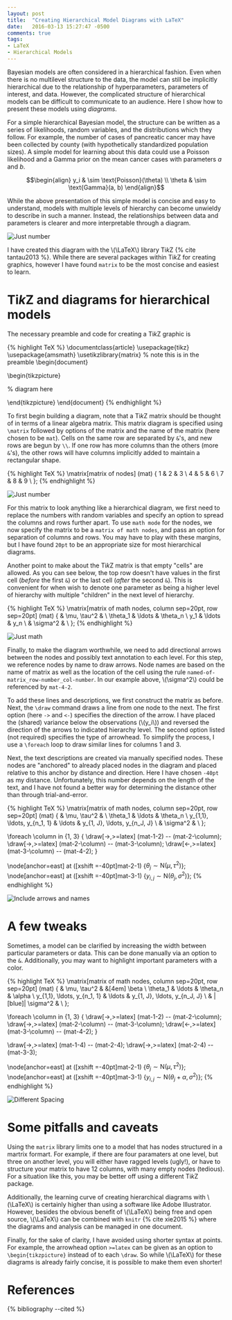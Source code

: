 ```yaml
---
layout: post
title:  "Creating Hierarchical Model Diagrams with LaTeX"
date:   2016-03-13 15:27:47 -0500
comments: true
tags:
- LaTeX
- Hierarchical Models
---
```


Bayesian models are often considered in a hierarchical fashion. Even when there is no multilevel structure to the data, the model can still be implicitly hierarchical due to the relationship of hyperparameters, parameters of interest, and data. However, the complicated structure of hierarchical models can be difficult to communicate to an audience. Here I show how to present these models using *diagrams*.

For a simple hierarchical Bayesian model, the structure can be written as a series of likelihoods, random variables, and the distributions which they follow. For example, the number of cases of pancreatic cancer may have been collected by county (with hypothetically standardized population sizes). A simple model for learning about this data could use a Poisson likelihood and a Gamma prior on the mean cancer cases with parameters *a* and *b*.

$$\begin{align}
y_i & \sim \text{Poisson}(\theta) \\
\theta & \sim \text{Gamma}(a, b)
\end{align}$$

While the above presentation of this simple model is concise and easy to understand, models with multiple levels of hierarchy can become unwieldy to describe in such a manner. Instead, the relationships between data and parameters is clearer and more interpretable through a diagram. 

![Just number](/assets/img/hierarchical-comparison.svg)

I have created this diagram with the \\(\LaTeX\\) library Ti*k*Z {% cite tantau2013 %}. While there are several packages within Ti*k*Z for creating graphics, however I have found `matrix` to be the most concise and easiest to learn.

# Ti*k*Z and diagrams for hierarchical models

The necessary preamble and code for creating a Ti*k*Z graphic is

{% highlight TeX %}
\documentclass{article}
\usepackage{tikz}
\usepackage{amsmath} 
\usetikzlibrary{matrix} % note this is in the preamble
\begin{document}

\begin{tikzpicture}

% diagram here

\end{tikzpicture}
\end{document}
{% endhighlight %}

To first begin building a diagram, note that a Ti*k*Z matrix should be thought of in terms of a linear algebra matrix. This matrix diagram is specified using `\matrix` followed by options of the matrix and the name of the matrix (here chosen to be `mat`). Cells on the same row are separated by `&`'s, and new rows are begun by `\\`. If one row has more columns than the others (more `&`'s), the other rows will have columns implicitly added to maintain a rectangular shape.

{% highlight TeX %}
\matrix[matrix of nodes] (mat)
{
    1 & 2 & 3 \\
    4 & 5 & 6 \\
    7 & 8 & 9 \\
};
{% endhighlight %}

![Just number](/assets/img/hierarchical-graph-1.svg)

For this matrix to look anything like a hierarchical diagram, we first need to replace the numbers with random variables and specify an option to spread the columns and rows further apart. To use `math mode` for the nodes, we now specify the matrix to be a `matrix of math nodes`, and pass an option for separation of columns and rows. You may have to play with these margins, but I have found `20pt` to be an appropriate size for most hierarchical diagrams.

Another point to make about the Ti*k*Z matrix is that empty "cells" are allowed. As you can see below, the top row doesn't have values in the first cell (*before* the first `&`) or the last cell (*after* the second `&`). This is convenient for when wish to denote one parameter as being a higher level of hierarchy with multiple "children" in the next level of hierarchy.

{% highlight TeX %}
\matrix[matrix of math nodes, column sep=20pt, row sep=20pt] (mat)
{
    & \mu, \tau^2 & \\
    \theta_1 & \ldots & \theta_n \\
    y_1 & \ldots & y_n \\
    & \sigma^2 & \\
};
{% endhighlight %}

![Just math](/assets/img/hierarchical-graph-2.svg)

Finally, to make the diagram worthwhile, we need to add directional arrows between the nodes and possibly text annotation to each level. For this step, we reference nodes by name to draw arrows. Node names are based on the name of matrix as well as the location of the cell using the rule `named-of-matrix_row-number_col-number`. In our example above, \\(\sigma^2\\) could be referenced by `mat-4-2`.

To add these lines and descriptions, we first construct the matrix as before. Next, the `\draw` command draws a line from one node to the next. The first option (here `->` and `<-`) specifies the direction of the arrow. I have placed the (shared) variance below the observations (\\(y_i\\)) and reversed the direction of the arrows to indicated hierarchy level. The second option listed (not required) specifies the type of arrowhead. To simplify the process, I use a `\foreach` loop to draw similar lines for columns 1 and 3.

Next, the text descriptions are created via manually specified nodes. These nodes are "anchored" to already placed nodes in the diagram and placed relative to this anchor by distance and direction. Here I have chosen `-40pt` as my distance. Unfortunately, this number depends on the length of the text, and I have not found a better way for determining the distance other than through trial-and-error.

{% highlight TeX %}
\matrix[matrix of math nodes, column sep=20pt, row sep=20pt] (mat)
{
    & \mu, \tau^2 & \\ 
    \theta_1 & \ldots & \theta_n \\
    y_{1,1}, \ldots, y_{n_1, 1} & \ldots & y_{1, J}, 
    \ldots, y_{n_J, J} \\
    & \sigma^2 & \\
};

\foreach \column in {1, 3}
{
    \draw[->,>=latex] (mat-1-2) -- (mat-2-\column);
    \draw[->,>=latex] (mat-2-\column) -- (mat-3-\column);
    \draw[<-,>=latex] (mat-3-\column) -- (mat-4-2);
}

\node[anchor=east] at ([xshift =-40pt]mat-2-1) 
{$\theta_j \sim \text{N}(\mu, \tau^2)$};
\node[anchor=east] at ([xshift =-40pt]mat-3-1) 
{$y_{i, j} \sim \text{N}(\theta_j, \sigma^2)$};
{% endhighlight %}

![Include arrows and names](/assets/img/hierarchical-graph-3.svg)

# A few tweaks

Sometimes, a model can be clarified by increasing the width between particular parameters or data. This can be done manually via an option to the `&`. Additionally, you may want to highlight important parameters with a color.

{% highlight TeX %}
\matrix[matrix of math nodes, column sep=20pt, row sep=20pt] (mat)
{
    & \mu, \tau^2 & &[4em] \beta \\ 
    \theta_1 & \ldots & \theta_n & \alpha \\
    y_{1,1}, \ldots, y_{n_1, 1} & \ldots & y_{1, J}, 
    \ldots, y_{n_J, J} \\
    & |[blue]| \sigma^2 & \\
};

\foreach \column in {1, 3}
{
    \draw[->,>=latex] (mat-1-2) -- (mat-2-\column);
    \draw[->,>=latex] (mat-2-\column) -- (mat-3-\column);
    \draw[<-,>=latex] (mat-3-\column) -- (mat-4-2);
}

\draw[->,>=latex] (mat-1-4) -- (mat-2-4);
\draw[->,>=latex] (mat-2-4) -- (mat-3-3);

\node[anchor=east] at ([xshift =-40pt]mat-2-1) 
{$\theta_j \sim \text{N}(\mu, \tau^2)$};
\node[anchor=east] at ([xshift =-40pt]mat-3-1) 
{$y_{i, j} \sim \text{N}(\theta_j + \alpha, \sigma^2)$};
{% endhighlight %}

![Different Spacing](/assets/img/hierarchical-graph-4.svg)

# Some pitfalls and caveats

Using the `matrix` library limits one to a model that has nodes structured in a martrix formart. For example, if there are four paramaters at one level, but three on another level, you will either have ragged levels (ugly!), or have to structure your matrix to have 12 columns, with many empty nodes (tedious). For a situation like this, you may be better off using a different Ti*k*Z package.

Additionally, the learning curve of creating hierarchical diagrams with \\(\LaTeX\\) is certainly higher than using a software like Adobe Illustrator. However, besides the obvious benefit of \\(\LaTeX\\) being free and open source, \\(\LaTeX\\) can be combined with `knitr` {% cite xie2015 %} where the diagrams and analysis can be managed in one document.

Finally, for the sake of clarity, I have avoided using shorter syntax at points. For example, the arrowhead option `>=latex` can be given as an option to `\begin{tikzpicture}` instead of to each `\draw`. So while \\(\LaTeX\\) for these diagrams is already fairly concise, it is possible to make them even shorter!

# References

{% bibliography --cited %}

